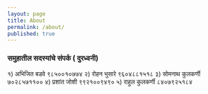 ```yaml
---
layout: page
title: About
permalink: /about/
published: true
---
```




### समुहातील सदस्यांचे संपर्क ( दुरध्वनी)

१) अभिजित बडवे		९८५००१०७७४
२) रोहन भुसारे		  ९६०४८८१५१८
३) सोमनाथ कुलकर्णी	  ७०२८५७११००
४) प्रशांत जोशी		   ९९२१००९४९०
५) राहुल कुलकर्णी	   ८४०७९२५१८४

